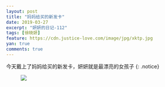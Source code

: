```yaml
---
layout: post
title: "妈妈给买的新发卡"
date: 2019-03-27
excerpt: "妍妍的日记-112"
tags: [徐晓妍]
feature: https://cdn.justice-love.com/image/jpg/xktp.jpg
yan: true
comments: true
---
```

今天戴上了妈妈给买的新发卡，妍妍就是最漂亮的女孩子
{: .notice}
<figure>
    <img src="{{ site.staticUrl }}/yanyan/image/xinfaqia.jpg" />
</figure>
